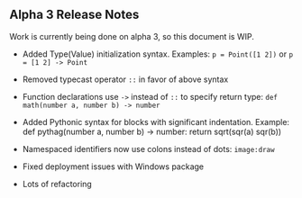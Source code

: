 
Alpha 3 Release Notes
---------------------

Work is currently being done on alpha 3, so this document is WIP.

 - Added Type(Value) initialization syntax. Examples: `p = Point([1 2])` or `p = [1 2] -> Point`
 - Removed typecast operator `::` in favor of above syntax
 - Function declarations use `->` instead of `::` to specify return type: `def math(number a, number b) -> number`

 - Added Pythonic syntax for blocks with significant indentation. Example:
    def pythag(number a, number b) -> number:
        return sqrt(sqr(a) sqr(b))

 - Namespaced identifiers now use colons instead of dots: `image:draw`
 - Fixed deployment issues with Windows package
 - Lots of refactoring
